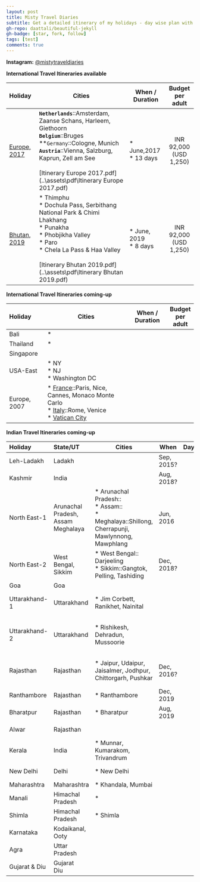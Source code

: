```yaml
---
layout: post
title: Misty Travel Diaries
subtitle: Get a detailed itinerary of my holidays - day wise plan with maps of Countries, Cities and places to visit & a photo gallery of each tour.
gh-repo: daattali/beautiful-jekyll
gh-badge: [star, fork, follow]
tags: [test]
comments: true
---
```


**Instagram:** [@mistytraveldiaries](https://www.instagram.com/mistytraveldiaries/)

**International Travel Itineraries available**

| Holiday | Cities | When / Duration | Budget<br />per<br />adult |
| :------ | ------- | ------- | :-----: |
| [Europe, 2017](https://tarunpreet-kaur.github.io/2020-02-28-Misty-Travel-Diaries-Europe2017/) | **`Netherlands`**::Amsterdam, Zaanse Schans, Harleem, Giethoorn<br /> **`Belgium`**::Bruges<br /> **`Germany`::Cologne, Munich<br /> **`Austria`**::Vienna, Salzburg, Kaprun, Zell am See<br /><br />[Itinerary Europe 2017.pdf](..\assets\pdf\Itinerary Europe 2017.pdf) | * June,2017<br />* 13 days<br /> | INR 92,000<br />(USD 1,250) |
| [Bhutan, 2019](https://tarunpreet-kaur.github.io/2020-02-28-Misty-Travel-Diaries-Bhutan2019/) | * Thimphu<br />* Dochula Pass, Serbithang National Park & Chimi Lhakhang<br />* Punakha<br />* Phobjikha Valley<br />* Paro<br />* Chela La Pass & Haa Valley<br /><br />[Itinerary Bhutan 2019.pdf](..\assets\pdf\Itinerary Bhutan 2019.pdf) | * June, 2019<br />* 8 days<br /> | INR 92,000<br />(USD 1,250) |

**International Travel Itineraries  coming-up**

| Holiday      | Cities                                                       | When / Duration | Budget<br />per<br />adult |
| :----------- | ------------------------------------------------------------ | --------------- | :------------------------: |
| Bali         | *                                                            |                 |                            |
| Thailand     | *                                                            |                 |                            |
| Singapore    |                                                              |                 |                            |
| USA-East     | * NY<br />* NJ<br />* Washington DC                          |                 |                            |
| Europe, 2007 | * <u>France</u>::Paris, Nice, Cannes, Monaco Monte Carlo<br />* <u>Italy</u>::Rome, Venice<br />* <u>Vatican City</u> |                 |                            |

**Indian Travel Itineraries coming-up**

| Holiday       | State/UT                                     | Cities                                                       | When       | Days | Highlights                                           |
| :------------ | :------------------------------------------- | ------------------------------------------------------------ | ---------- | ---- | ---------------------------------------------------- |
| Leh-Ladakh    | Ladakh                                       |                                                              | Sep, 2015? |      | Mountains<br />Rivers                                |
| Kashmir       | India                                        |                                                              | Aug, 2018? |      | Mountains<br />Rivers                                |
| North East-1  | Arunachal Pradesh,<br />Assam<br />Meghalaya | * Arunachal Pradesh::<br />* Assam::<br />* Meghalaya::Shillong, Cherrapunji, Mawlynnong, Mawphlang | Jun, 2016  |      | Mountains<br />Rivers<br />Rains<br />Waterfalls     |
| North East-2  | West Bengal,<br />Sikkim                     | * West Bengal:: Darjeeling<br />* Sikkim::Gangtok, Pelling, Tashiding | Dec, 2018? |      | Mountains<br />Rivers                                |
| Goa           | Goa                                          |                                                              |            |      | Beaches                                              |
| Uttarakhand-1 | Uttarakhand                                  | * Jim Corbett, Ranikhet, Nainital                            |            |      | Mountains<br />Rivers<br<br />Lakes                  |
| Uttarakhand-2 | Uttarakhand                                  | * Rishikesh, Dehradun, Mussoorie                             |            |      | Mountains<br />Rivers<br />Ganges<br />River Rafting |
| Rajasthan     | Rajasthan                                    | * Jaipur, Udaipur, Jaisalmer, Jodhpur, Chittorgarh, Pushkar  | Dec, 2016? |      | Forts<br />Hills<br />Desert<br />Culture            |
| Ranthambore   | Rajasthan                                    | * Ranthambore                                                | Dec, 2019  |      | National Park                                        |
| Bharatpur     | Rajasthan                                    | * Bharatpur                                                  | Aug, 2019  |      | Bird Sanctuary                                       |
| Alwar         | Rajasthan                                    |                                                              |            |      | Hills<br />Resorts                                   |
| Kerala        | India                                        | * Munnar, Kumarakom, Trivandrum                              |            |      | Beaches<br />Greenary<br />Temples                   |
| New Delhi     | Delhi                                        | * New Delhi                                                  |            |      | Heritage Buildings                                   |
| Maharashtra   | Maharashtra                                  | * Khandala, Mumbai                                           |            |      |                                                      |
| Manali        | Himachal Pradesh                             | *                                                            |            |      | Mountains<br />Rivers                                |
| Shimla        | Himachal Pradesh                             | * Shimla                                                     |            |      | Mountains                                            |
| Karnataka     | Kodaikanal, Ooty                             |                                                              |            |      | Mountains<br />Lakes                                 |
| Agra          | Uttar Pradesh                                |                                                              |            |      | Taj Mahal                                            |
| Gujarat & Diu | Gujarat<br />Diu                             |                                                              |            |      | Beaches<br />Gandhi                                  |


